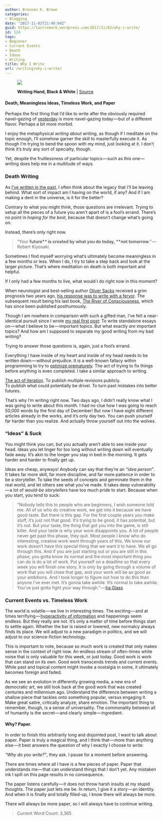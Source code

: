 ```yaml
---
author: Brennan K. Brown
categories:
- Blogging
date: "2017-11-02T21:48:04Z"
guid: https://lastremark.wordpress.com/2017/11/02/why-i-write/
id: 124
tags:
- Beginner
- Current Events
- Death
- Ideas
- Writing
title: Why I Write
url: /writing/why-i-write/
---
```


<figure class="wp-caption">

<img data-width="5248" data-height="3749" src="https://cdn-images-1.medium.com/max/2560/1*zSFvmSSEmtm9KVl6lo7RRQ.jpeg" /> <figcaption class="wp-caption-text"><b>Writing Hand, Black & White</b> | <a href="https://pxhere.com/en/photo/109282" target="_blank" rel="noopener noreferrer">Source</a></figcaption></figure>

#### Death, Meaningless Ideas, Timeless Work, and Paper

Perhaps the first thing that I’d like to write after the obviously required navel-gazing of <a href="https://medium.com/@brennanbrown/not-writing-a-novel-nanowrimo-3c1dba08f103" target="_blank" rel="noopener noreferrer">yesterday</a> is more navel-gazing today — but of a different flavor. Perhaps a bit more morbid.

I enjoy the metaphysical _writing about writing_, as though if I meditate on the topic enough, I’ll somehow garner the skill to masterfully execute it. As though I’m trying to bend the spoon with my mind, just looking at it. I don’t think it’s truly any sort of specialty, though.

Yet, despite the fruitlessness of particular topics — such as this one — writing does help me in a multitude of ways.

<!--more-->

### Death Writing

<span>As</span> <a href="https://medium.com/@brennanbrown/paper-13cbed7f1dab" target="_blank" rel="noopener noreferrer">I’ve written in the past</a>, I often think about the legacy that I’ll be leaving behind. What sort of impact am I having on the world, if any? And if I am making a dent in the universe, is it for the better?

Contrary to what you might think, those questions are irrelevant. Trying to setup all the pieces of a future you aren’t apart of is a fool’s errand. There’s no point in _hoping for the best_, because that doesn’t change what’s going on.

Instead, there’s only right now.

> “Your <b>future** is created by what **you do today**, **not tomorrow</b>.” — Robert Kiyosaki.

Sometimes I find myself worrying what’s ultimately become meaningless in a few months or less. When I do, I try to take a step back and look at the larger picture. That’s where meditation on death is both important and helpful.

If I only had a few months to live, what would I do right now in this moment?

When neurologist and best-selling author <a href="http://oliversacks.com" target="_blank" rel="noopener noreferrer">Oliver Sacks</a> received a grim prognosis two years ago, <a href="http://www.radiolab.org/story/oliver-sacks-journey-where-to-where/" target="_blank" rel="noopener noreferrer">his response was to write with a fervor</a>. The subsequent result being his last book, <a href="https://www.oliversacks.com/books-by-oliver-sacks/the-river-of-consciousness/" target="_blank" rel="noopener noreferrer">The River of Consciousness</a>, which has since been published posthumously.

Though I am nowhere in comparison with such a gifted man, I’ve felt a near-identical pursuit since I wrote <a href="https://medium.com/@brennanbrown/into-the-void-dd7b8df175e6" target="_blank" rel="noopener noreferrer">my real first post</a>: To write standalone essays on — what I believe to be — important topics. But what exactly _are_ important topics? And how am I supposed to separate my good writing from my bad writing?

Trying to answer those questions is, again, just a fool’s errand.

Everything I have inside of my heart and inside of my head needs to be written down — without prejudice. It is a well-known fallacy within programming to try to <a href="http://wiki.c2.com/?PrematureOptimization" target="_blank" rel="noopener noreferrer">optimize prematurely</a>. The act of trying to fix things before anything is even completed. I take a similar approach to writing.

<a href="https://medium.com/@brennanbrown/the-magic-of-iteration-ddea5938e61d" target="_blank" rel="noopener noreferrer">The act of iteration</a>. To publish multiple revisions publicly.  
To publish what could potentially be drivel. To turn past mistakes into better futures.

That’s why I’m writing right now. Two days ago, I didn’t really know what I was going to write about this month. I had no clue how I was going to reach 50,000 words by the first day of December! But now I have eight different articles already in the works, and it’s only day two. You can push yourself far harder than you realize. And actually throw yourself out into the wolves.

### “Ideas” & Suck

<span>Y</span>ou might think you can, but you actually aren’t able to see inside your head. Ideas you let linger for too long without writing down will eventually fade away. It’s akin to the longer you stay in bed in the morning. It gets harder and harder to finally get up.

Ideas are cheap, anyways! Anybody can say that they’re an _“idea person”_. It takes far more skill, far more discipline, and far more patience in order to be a storyteller. To take the seeds of concepts and germinate them in the real world, and let others see what you’ve made. It takes deep vulnerability — a lot of _would-be storytellers_ have too much pride to start. Because when you start, you tend to suck:

> “Nobody tells this to people who are beginners, I wish someone told me. All of us who do creative work, we get into it because we have good taste. But there is this gap. For the first couple years you make stuff, it’s just not that good. It’s trying to be good, it has potential, but it’s not. But your taste, the thing that got you into the game, is still killer. And your taste is why your work disappoints you. A lot of people never get past this phase, they quit. Most people I know who do interesting, creative work went through years of this. We know our work doesn’t have this special thing that we want it to have. We all go through this. And if you are just starting out or you are still in this phase, you gotta know its normal and the most important thing you can do is do a lot of work. Put yourself on a deadline so that every week you will finish one story. It is only by going through a volume of work that you will close that gap, and your work will be as good as your ambitions. And I took longer to figure out how to do this than anyone I’ve ever met. It’s gonna take awhile. It’s normal to take awhile. You’ve just gotta fight your way through.” — <a href="https://vimeo.com/24715531" target="_blank" rel="noopener noreferrer">Ira Glass</a>

### Current Events vs. Timeless Work

<span>T</span>he world is volatile — we live in interesting times. The exciting — and at times terrifying — <a href="https://www.interaction-design.org/literature/article/information-overload-why-it-matters-and-how-to-combat-it" target="_blank" rel="noopener noreferrer">hyperactivity of information</a> and happenings seem endless. But they really are not. It’s only a matter of time before things start to settle again. Whether the bar is raised or lowered, new normalcy always finds its place. We will adjust to a new paradigm in politics, and we will adjust to our science-fiction technology.

This is important to note, because so much work is created that only makes sense in the context of right now. An endless stream of often-times white noise that is only valuable for this week, or just today. Good work is work that can stand on its own. Good work transcends trends and current events. While past and topical content might invoke a nostalgia in some, it ultimately becomes foreign and faded.

As we see an evolution in differently growing media, a new era of democratic art, we still look back at the good work that was created centuries and millennium ago. Understand the difference between writing a shallow piece that tackles onto something popular, versus engaging it. Make great satire, critically analyze, share emotion. The important thing to remember, though, is a sense of universality. The commonality between all of humanity is the secret — and clearly simple — ingredient.

#### Why? Paper.

In order to finish this arbitrarily long and disjointed post, I want to talk about paper. Paper is truly a magical thing, and I think that — more than anything else — it best answers the question of why I exactly I choose to write:

_“Why do you write?”_, they ask. I pause for a moment before answering.

There are times where all I have is a few pieces of paper. Paper that understands me — that can understand things that I don’t yet. Any mistaken ink I spill on this page results in no consequence.

The paper listens carefully — it does not throw harsh insults at my stupid thoughts. The paper just lets me be. In return, I give it a story — an identity. And when it is finally and totally filled-up, I know there will always be more.

There will always be more paper, so I will always have to continue writing.

> Current Word Count: 3,365
